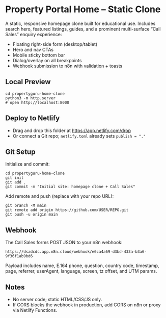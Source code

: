 # Property Portal Home – Static Clone

A static, responsive homepage clone built for educational use. Includes search hero, featured listings, guides, and a prominent multi-surface “Call Sales” enquiry experience:

- Floating right-side form (desktop/tablet)
- Hero and nav CTAs
- Mobile sticky bottom bar
- Dialog/overlay on all breakpoints
- Webhook submission to n8n with validation + toasts

## Local Preview

```
cd propertyguru-home-clone
python3 -m http.server
# open http://localhost:8000
```

## Deploy to Netlify

- Drag and drop this folder at https://app.netlify.com/drop
- Or connect a Git repo; `netlify.toml` already sets `publish = "."`

## Git Setup

Initialize and commit:

```
cd propertyguru-home-clone
git init
git add .
git commit -m "Initial site: homepage clone + Call Sales"
```

Add remote and push (replace with your repo URL):

```
git branch -M main
git remote add origin https://github.com/USER/REPO.git
git push -u origin main
```

## Webhook

The Call Sales forms POST JSON to your n8n webhook:

```
https://dsadcdc.app.n8n.cloud/webhook/e6ca4a69-d3bd-433a-b3a6-9f36f1ab9bd6
```

Payload includes name, E.164 phone, question, country code, timestamp, page, referrer, userAgent, language, screen, tz offset, and UTM params.

## Notes

- No server code; static HTML/CSS/JS only.
- If CORS blocks the webhook in production, add CORS on n8n or proxy via Netlify Functions.
